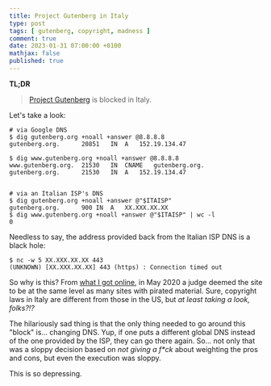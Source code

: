 ```yaml
---
title: Project Gutenberg in Italy
type: post
tags: [ gutenberg, copyright, madness ]
comment: true
date: 2023-01-31 07:00:00 +0100
mathjax: false
published: true
---
```


**TL;DR**

> [Project Gutenberg][] is blocked in Italy.

Let's take a look:

```
# via Google DNS
$ dig gutenberg.org +noall +answer @8.8.8.8
gutenberg.org.		20851	IN	A	152.19.134.47 

$ dig www.gutenberg.org +noall +answer @8.8.8.8
www.gutenberg.org.	21530	IN	CNAME	gutenberg.org.
gutenberg.org.		21530	IN	A	152.19.134.47


# via an Italian ISP's DNS
$ dig gutenberg.org +noall +answer @"$ITAISP"
gutenberg.org.		900	IN	A	XX.XXX.XX.XX
$ dig www.gutenberg.org +noall +answer @"$ITAISP" | wc -l
0
```

Needless to say, the address provided back from the Italian ISP DNS is a
black hole:

```
$ nc -w 5 XX.XXX.XX.XX 443
(UNKNOWN) [XX.XXX.XX.XX] 443 (https) : Connection timed out
```

So why is this? From [what I got online][], in May 2020 a judge deemed
the site to be at the same level as many sites with pirated material.
Sure, copyright laws in Italy are different from those in the US, but
*at least taking a look, folks?!?*

The hilariously sad thing is that the only thing needed to go around
this "block" is... changing DNS. Yup, if one puts a different global DNS
instead of the one provided by the ISP, they can go there again. So...
not only that was a sloppy decision based on *not giving a f\*ck* about
weighting the pros and cons, but even the execution was sloppy.

This is so depressing.


[Project Gutenberg]: https://gutenberg.org/
[what I got online]: https://www.wired.it/internet/web/2020/06/30/progetto-gutenberg-sequestro/
